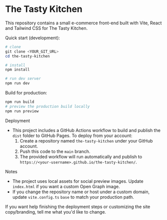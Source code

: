 # The Tasty Kitchen

This repository contains a small e-commerce front-end built with Vite, React and Tailwind CSS for The Tasty Kitchen.

Quick start (development):

```powershell
# clone
git clone <YOUR_GIT_URL>
cd the-tasty-kitchen

# install
npm install

# run dev server
npm run dev
```

Build for production:

```powershell
npm run build
# preview the production build locally
npm run preview
```

Deployment

- This project includes a GitHub Actions workflow to build and publish the `dist` folder to GitHub Pages. To deploy from your account:
	1. Create a repository named `the-tasty-kitchen` under your GitHub account.
	2. Push this code to the `main` branch.
	3. The provided workflow will run automatically and publish to `https://<your-username>.github.io/the-tasty-kitchen/`.

Notes

- The project uses local assets for social preview images. Update `index.html` if you want a custom Open Graph image.
- If you change the repository name or host under a custom domain, update `vite.config.ts` `base` to match your production path.

If you want help finishing the deployment steps or customizing the site copy/branding, tell me what you'd like to change.
